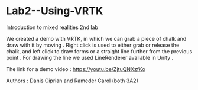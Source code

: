 # Lab2--Using-VRTK
Introduction to mixed realities 2nd lab

We created a demo with VRTK, in which we can grab a piece of chalk and draw with it by moving .
Right click is used to either grab or release the chalk, and left click to draw forms or a 
straight line further from the previous point . For drawing the line we used LineRenderer available in Unity . 

The link for a demo video :
https://youtu.be/ZjtuQNXzfKo

Authors : Danis Ciprian and Rameder Carol (both 3A2)
